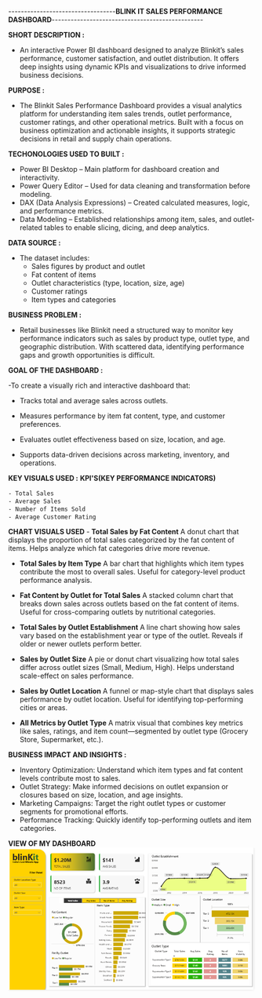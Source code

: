 ----------------------------------**BLINK IT SALES PERFORMANCE DASHBOARD**------------------------------------------------

**SHORT DESCRIPTION :**

- An interactive Power BI dashboard designed to analyze Blinkit’s sales performance, customer satisfaction, and outlet distribution. It offers deep insights using dynamic KPIs and visualizations to drive informed business decisions.

**PURPOSE :**

- The Blinkit Sales Performance Dashboard provides a visual analytics platform for understanding item sales trends, outlet performance, customer ratings, and other operational metrics. Built with a focus on business optimization and actionable insights, it supports strategic decisions in retail and supply chain operations.

**TECHONOLOGIES USED TO BUILT :** 

- Power BI Desktop – Main platform for dashboard creation and interactivity.
- Power Query Editor – Used for data cleaning and transformation before modeling.
- DAX (Data Analysis Expressions) – Created calculated measures, logic, and performance metrics.
- Data Modeling – Established relationships among item, sales, and outlet-related tables to enable slicing, dicing, and deep analytics.

**DATA SOURCE :**

- The dataset includes:
  - Sales figures by product and outlet
  - Fat content of items
  - Outlet characteristics (type, location, size, age)
  - Customer ratings
  - Item types and categories

**BUSINESS PROBLEM :**

- Retail businesses like Blinkit need a structured way to monitor key performance indicators such as sales by product type, outlet type, and geographic distribution. With scattered        data, identifying performance gaps and growth opportunities is difficult.

**GOAL OF THE DASHBOARD :**

-To create a visually rich and interactive dashboard that:
 - Tracks total and average sales across outlets.
 
 - Measures performance by item fat content, type, and customer preferences.
 
 - Evaluates outlet effectiveness based on size, location, and age.
 
 - Supports data-driven decisions across marketing, inventory, and operations.

**KEY VISUALS USED :**
  **KPI'S(KEY PERFORMANCE INDICATORS)**
  
    - Total Sales
    - Average Sales
    - Number of Items Sold
    - Average Customer Rating

  **CHART VISUALS USED**
    - **Total Sales by Fat Content**
      A donut chart that displays the proportion of total sales categorized by the fat content of items. Helps analyze which fat categories drive more revenue.
   
   - **Total Sales by Item Type**
      A bar chart that highlights which item types contribute the most to overall sales. Useful for category-level product performance analysis.
   
   - **Fat Content by Outlet for Total Sales**
      A stacked column chart that breaks down sales across outlets based on the fat content of items. Useful for cross-comparing outlets by nutritional categories.
   
   - **Total Sales by Outlet Establishment**
     A line chart showing how sales vary based on the establishment year or type of the outlet. Reveals if older or newer outlets perform better.
   
   - **Sales by Outlet Size**
     A pie or donut chart visualizing how total sales differ across outlet sizes (Small, Medium, High). Helps understand scale-effect on sales performance.
   
   - **Sales by Outlet Location**
     A funnel or map-style chart that displays sales performance by outlet location. Useful for identifying top-performing cities or areas.
   
   - **All Metrics by Outlet Type**
     A matrix visual that combines key metrics like sales, ratings, and item count—segmented by outlet type (Grocery Store, Supermarket, etc.).
   
**BUSINESS IMPACT AND INSIGHTS :**
   - Inventory Optimization: Understand which item types and fat content levels contribute most to sales.
   - Outlet Strategy: Make informed decisions on outlet expansion or closures based on size, location, and age insights.
   - Marketing Campaigns: Target the right outlet types or customer segments for promotional efforts.
   - Performance Tracking: Quickly identify top-performing outlets and item categories.

 **VIEW OF MY DASHBOARD**
 ![ALT TEXT](https://github.com/VedantVivek/Blink-It-Dashboard-/blob/main/Snapshot%20of%20the%20dashboard.png)
